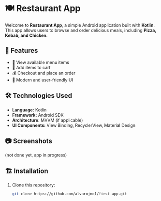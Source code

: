 # 🍽️ Restaurant App

Welcome to **Restaurant App**, a simple Android application built with **Kotlin**.  
This app allows users to browse and order delicious meals, including **Pizza, Kebab, and Chicken**.  

## 🚀 Features
- 📜 View available menu items
- 🛒 Add items to cart
- 💰 Checkout and place an order
- 🎨 Modern and user-friendly UI

## 🛠️ Technologies Used
- **Language:** Kotlin  
- **Framework:** Android SDK  
- **Architecture:** MVVM (if applicable)  
- **UI Components:** View Binding, RecyclerView, Material Design  

## 📷 Screenshots
(not done yet, app in progress)

## 🏗️ Installation
1. Clone this repository:  
   ```sh
   git clone https://github.com/alvarojnq1/first-app.git
